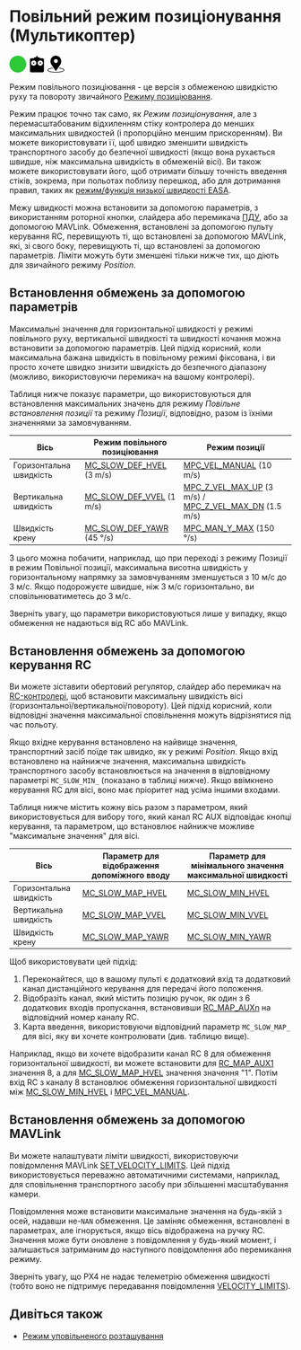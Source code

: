 # Повільний режим позиціонування (Мультикоптер)

<Badge type="warning" text="main (PX4 v1.15)" />

<img src="../../assets/site/difficulty_easy.png" title="Easy to fly" width="30px" />&nbsp;<img src="../../assets/site/remote_control.svg" title="Manual/Remote control required" width="30px" />&nbsp;<img src="../../assets/site/position_fixed.svg" title="Position fix required (e.g. GPS)" width="30px" />

Режим повільного позиціювання - це версія з обмеженою швидкістю руху та повороту звичайного [Режиму позиціювання](../flight_modes_mc/position.md).

Режим працює точно так само, як _Режим позиціонування_, але з перемасштабованим відхиленням стіку контролера до менших максимальних швидкостей (і пропорційно меншим прискоренням).
Ви можете використовувати її, щоб швидко зменшити швидкість транспортного засобу до безпечної швидкості (якщо вона рухається швидше, ніж максимальна швидкість в обмеженій вісі).
Ви також можете використовувати його, щоб отримати більшу точність введення стіків, зокрема, при польотах поблизу перешкод, або для дотримання правил, таких як [режим/функція низької швидкості EASA](https://www.easa.europa.eu/en/light/topics/flying-drones-close-people).

Межу швидкості можна встановити за допомогою параметрів, з використанням роторної кнопки, слайдера або перемикача [ПДУ](../getting_started/rc_transmitter_receiver.md), або за допомогою MAVLink.
Обмеження, встановлені за допомогою пульту керування RC, перевищують ті, що встановлені за допомогою MAVLink, які, зі свого боку, перевищують ті, що встановлені за допомогою параметрів.
Ліміти можуть бути зменшені тільки нижче тих, що діють для звичайного режиму _Position_.

## Встановлення обмежень за допомогою параметрів

Максимальні значення для горизонтальної швидкості у режимі повільного руху, вертикальної швидкості та швидкості кочання можна встановити за допомогою параметрів.
Цей підхід корисний, коли максимальна бажана швидкість в повільному режимі фіксована, і ви просто хочете швидко знизити швидкість до безпечного діапазону (можливо, використовуючи перемикач на вашому контролері).

Таблиця нижче показує параметри, що використовуються для встановлення максимальних значень для режиму _Повільне встановлення позиції_ та режиму _Позиції_, відповідно, разом із їхніми значеннями за замовчуванням.

| Вісь                    | Режим повільного позиціювання                    | Режим позиції                                                                                         |
| ----------------------- | ------------------------------------------------ | ----------------------------------------------------------------------------------------------------- |
| Горизонтальна швидкість | [MC\_SLOW\_DEF\_HVEL][mc_slow_def_hvel] (3 m/s)  | [MPC\_VEL\_MANUAL][mpc_vel_manual] (10 m/s)                                                           |
| Вертикальна швидкість   | [MC\_SLOW\_DEF\_VVEL][mc_slow_def_vvel] (1 m/s)  | [MPC\_Z\_VEL\_MAX\_UP][mpc_z_vel_max_up] (3 m/s) / [MPC\_Z\_VEL\_MAX\_DN][mpc_z_vel_max_dn] (1.5 m/s) |
| Швидкість крену         | [MC\_SLOW\_DEF\_YAWR][mc_slow_def_yawr] (45 °/s) | [MPC\_MAN\_Y\_MAX][mpc_man_y_max] (150 °/s)                                                           |

З цього можна побачити, наприклад, що при переході з режиму Позиції в режим Повільної позиції, максимальна висотна швидкість у горизонтальному напрямку за замовчуванням зменшується з 10 м/с до 3 м/с.
Якщо подорожуєте швидше, ніж 3 м/с горизонтально, ви сповільнюватиметесь до 3 м/с.

Зверніть увагу, що параметри використовуються лише у випадку, якщо обмеження не надаються від RC або MAVLink.

<!-- links used in table above -->

[mpc_vel_manual]: ../advanced_config/parameter_reference.md#MPC_VEL_MANUAL
[mc_slow_def_hvel]: ../advanced_config/parameter_reference.md#MC_SLOW_DEF_HVEL
[mpc_z_vel_max_up]: ../advanced_config/parameter_reference.md#MPC_Z_VEL_MAX_UP
[mpc_z_vel_max_dn]: ../advanced_config/parameter_reference.md#MPC_Z_VEL_MAX_DN
[mc_slow_def_vvel]: ../advanced_config/parameter_reference.md#MC_SLOW_DEF_VVEL
[mpc_man_y_max]: ../advanced_config/parameter_reference.md#MPC_MAN_Y_MAX
[mc_slow_def_yawr]: ../advanced_config/parameter_reference.md#MC_SLOW_DEF_YAWR

## Встановлення обмежень за допомогою керування RC

Ви можете зіставити обертовий регулятор, слайдер або перемикач на [RC-контролері](../getting_started/rc_transmitter_receiver.md), щоб встановити максимальну швидкість вісі (горизонтальної/вертикальної/повороту).
Цей підхід корисний, коли відповідні значення максимальної сповільнення можуть відрізнятися під час польоту.

Якщо вхідне керування встановлено на найвище значення, транспортний засіб поїде так швидко, як у режимі _Position_.
Якщо вхід встановлено на найнижче значення, максимальна швидкість транспортного засобу встановлюється ​​на значення в відповідному параметрі `MC_SLOW_MIN_` (показано в таблиці нижче).
Якщо ввімкнено керування RC для вісі, воно має пріоритет над усіма іншими входами.

Таблиця нижче містить кожну вісь разом з параметром, який використовується для вибору того, який канал RC AUX відповідає кнопці керування, та параметром, що встановлює найнижче можливе "максимальне значення" для вісі.

| Вісь                    | Параметр для відображення допоміжного вводу | Параметр для мінімального значення максимальної швидкості |
| ----------------------- | ------------------------------------------- | --------------------------------------------------------- |
| Горизонтальна швидкість | [MC\_SLOW\_MAP\_HVEL][mc_slow_map_hvel]     | [MC\_SLOW\_MIN\_HVEL][mc_slow_min_hvel]                   |
| Вертикальна швидкість   | [MC\_SLOW\_MAP\_VVEL][mc_slow_map_vvel]     | [MC\_SLOW\_MIN\_VVEL][mc_slow_min_vvel]                   |
| Швидкість крену         | [MC\_SLOW\_MAP\_YAWR][mc_slow_map_yawr]     | [MC\_SLOW\_MIN\_YAWR][mc_slow_min_yawr]                   |

<!-- links used in table above -->

[mc_slow_map_hvel]: ../advanced_config/parameter_reference.md#MC_SLOW_MAP_HVEL
[mc_slow_min_hvel]: ../advanced_config/parameter_reference.md#MC_SLOW_MIN_HVEL
[mc_slow_map_vvel]: ../advanced_config/parameter_reference.md#MC_SLOW_MAP_VVEL
[mc_slow_min_vvel]: ../advanced_config/parameter_reference.md#MC_SLOW_MIN_VVEL
[mc_slow_map_yawr]: ../advanced_config/parameter_reference.md#MC_SLOW_MAP_YAWR
[mc_slow_min_yawr]: ../advanced_config/parameter_reference.md#MC_SLOW_MIN_YAWR

Щоб використовувати цей підхід:

1. Переконайтеся, що в вашому пульті є додатковий вхід та додатковий канал дистанційного керування для передачі його положення.
2. Відобразіть канал, який містить позицію ручок, як один з 6 додаткових входів пропускання, встановивши [RC_MAP_AUXn](../advanced_config/parameter_reference.md#RC_MAP_AUX1) на відповідний номер каналу RC.
3. Карта введення, використовуючи відповідний параметр `MC_SLOW_MAP_` для вісі, яку ви хочете контролювати (див. таблицю вище).

Наприклад, якщо ви хочете відобразити канал RC 8 для обмеження горизонтальної швидкості, ви можете встановити для [RC\_MAP\_AUX1](../advanced_config/parameter_reference.md#RC_MAP_AUX1) значення 8, а для [MC\_SLOW\_MAP\_HVEL][mc_slow_map_hvel] значення значення "1".
Потім вхід RC з каналу 8 встановлює обмеження горизонтальної швидкості між [MC\_SLOW\_MIN\_HVEL][mc_slow_min_hvel] і [MPC\_VEL\_MANUAL][mpc_vel_manual].

## Встановлення обмежень за допомогою MAVLink

Ви можете налаштувати ліміти швидкості, використовуючи повідомлення MAVLink [SET_VELOCITY_LIMITS](https://mavlink.io/en/messages/development.html#SET_VELOCITY_LIMITS).
Цей підхід використовується переважно автоматичними системами, наприклад, для сповільнення транспортного засобу при збільшенні масштабування камери.

Повідомлення може встановити максимальне значення на будь-якій з осей, надавши не-`NAN` обмеження.
Це заміняє обмеження, встановлені в параметрах, але ігнорується, якщо вісь відображена на ручку RC.
Значення може бути оновлене з повідомлення у будь-який момент, і залишається затриманим до наступного повідомлення або перемикання режиму.

Зверніть увагу, що PX4 не надає телеметрію обмеження швидкості (тобто воно не підтримує передавання повідомлення [VELOCITY_LIMITS](https://mavlink.io/en/messages/development.html#VELOCITY_LIMITS)).

## Дивіться також

- [Режим уповільненого розташування](../flight_modes_mc/position.md)
